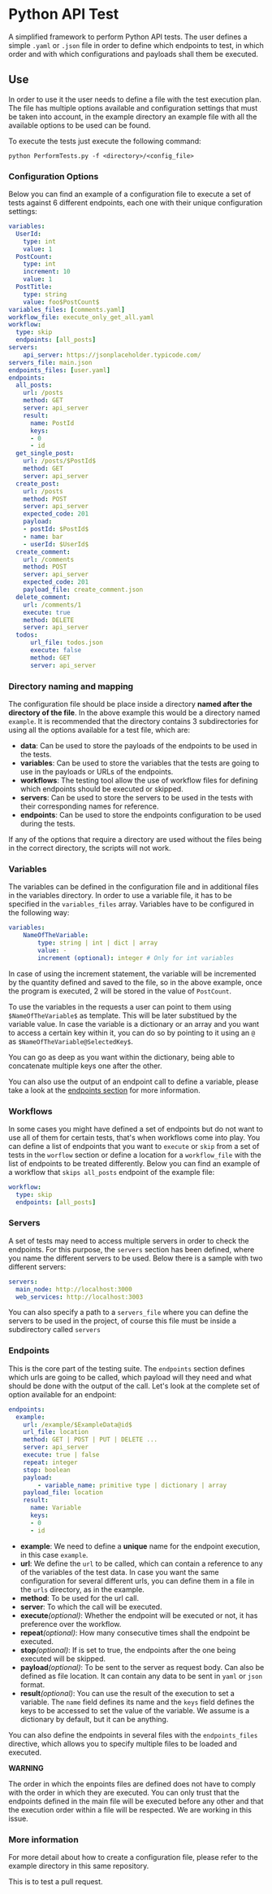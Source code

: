 # Python API Test

A simplified framework to perform Python API tests. The user defines a simple `.yaml` or `.json` file in order to define which endpoints to test, in which order and with which configurations and payloads shall them be executed. 

## Use

In order to use it the user needs to define a file with the test execution plan. The file has multiple options available and configuration settings that must be taken into account, in the example directory an example file with all the available options to be used can be found.

To execute the tests just execute the following command:

`python PerformTests.py -f <directory>/<config_file>`

### Configuration Options

Below you can find an example of a configuration file to execute a set of tests against 6 different endpoints, each one with their unique configuration settings:

```yaml 
variables: 
  UserId:
    type: int
    value: 1
  PostCount:
    type: int
    increment: 10
    value: 1
  PostTitle:
    type: string
    value: foo$PostCount$
variables_files: [comments.yaml]
workflow_file: execute_only_get_all.yaml
workflow:
  type: skip
  endpoints: [all_posts]
servers:
    api_server: https://jsonplaceholder.typicode.com/
servers_file: main.json
endpoints_files: [user.yaml]
endpoints:
  all_posts:
    url: /posts
    method: GET
    server: api_server
    result:
      name: PostId
      keys:
      - 0
      - id
  get_single_post:
    url: /posts/$PostId$
    method: GET
    server: api_server
  create_post:
    url: /posts
    method: POST
    server: api_server
    expected_code: 201
    payload:
    - postId: $PostId$
    - name: bar
    - userId: $UserId$
  create_comment:
    url: /comments
    method: POST
    server: api_server
    expected_code: 201
    payload_file: create_comment.json
  delete_comment:
    url: /comments/1
    execute: true
    method: DELETE  
    server: api_server
  todos:
      url_file: todos.json
      execute: false
      method: GET
      server: api_server
```

### Directory naming and mapping

The configuration file should be place inside a directory **named after the directory of the file**. In the above example this would be a directory named `example`.
It is recommended that the directory contains 3 subdirectories for using all the options available for a test file, which are:

- **data**: Can be used to store the payloads of the endpoints to be used in the tests.
- **variables**: Can be used to store the variables that the tests are going to use in the payloads or URLs of the endpoints.
- **workflows**: The testing tool allow the use of workflow files for defining which endpoints should be executed or skipped.
- **servers**: Can be used to store the servers to be used in the tests with their corresponding names for reference.
- **endpoints**: Can be used to store the endpoints configuration to be used during the tests.

If any of the options that require a directory are used without the files being in the correct directory, the scripts will not work.

### Variables

The variables can be defined in the configuration file and in additional files in the variables directory. In order to use a variable file, it has to be specified in the `variables_files` array. Variables have to be configured in the following way:

```yaml
variables:
    NameOfTheVariable:
        type: string | int | dict | array
        value: -
        increment (optional): integer # Only for int variables
```

In case of using the increment statement, the variable will be incremented by the quantity defined and saved to the file, so in the above example, once the program is executed, 2 will be stored in the value of `PostCount`.

To use the variables in the requests a user can point to them using `$NameOfTheVariable$` as template. This will be later substitued by the variable value. In case the variable is a dictionary or an array and you want to access a certain key within it, you can do so by pointing to it using an `@` as `$NameOfTheVariable@SelectedKey$`. 

You can go as deep as you want within the dictionary, being able to concatenate multiple keys one after the other.

You can also use the output of an endpoint call to define a variable, please take a look at the [endpoints section](#Endpoints) for more information.

### Workflows

In some cases you might have defined a set of endpoints but do not want to use all of them for certain tests, that's when workflows come into play. You can define a list of endpoints that you want to `execute` or `skip` from a set of tests in the `worflow` section or define a location for a `workflow_file` with the list of endpoints to be treated differently. Below you can find an example of a  workflow that `skips all_posts` endpoint of the example file:

```yaml
workflow:
  type: skip
  endpoints: [all_posts]
```

### Servers

A set of tests may need to access multiple servers in order to check the endpoints. For this purpose, the `servers` section has been defined, where you name the different servers to be used. Below there is a sample with two different servers:

```yaml
servers:
  main_node: http://localhost:3000
  web_services: http://localhost:3003
```

You can also specify a path to a `servers_file` where you can define the servers to be used in the project, of course this file must be inside a subdirectory called `servers`

### Endpoints

This is the core part of the testing suite. The `endpoints` section defines which urls are going to be called, which payload will they need and what should be done with the output of the call. Let's look at the complete set of option available for an endpoint:

```yaml
endpoints:
  example:
    url: /example/$ExampleData@id$
    url_file: location
    method: GET | POST | PUT | DELETE ...
    server: api_server
    execute: true | false
    repeat: integer
    stop: boolean
    payload:
        - variable_name: primitive type | dictionary | array
    payload_file: location
    result:
      name: Variable
      keys:
      - 0
      - id
```

- **example**: We need to define a **unique** name for the endpoint execution, in this case `example`. 
- **url**: We define the `url` to be called, which can contain a reference to any of the variables of the test data. In case you want the same configuration for several different urls, you can define them in a file in the `urls` directory, as in the example.
- **method**: To be used for the url call.
- **server**: To which the call will be executed.
- **execute**_(optional)_: Whether the endpoint will be executed or not, it has preference over the workflow.
- **repeat**_(optional)_: How many consecutive times shall the endpoint be executed.
- **stop**_(optional)_: If is set to true, the endpoints after the one being executed will be skipped.
- **payload**_(optional)_: To be sent to the server as request body. Can also be defined as file location. It can contain any data to be sent in `yaml` or `json` format.
- **result**_(optional)_: You can use the result of the execution to set a variable. The `name` field defines its name and the `keys` field defines the keys to be accessed to set the value of the variable. We assume is a dictionary by default, but it can be anything.

You can also define the endpoints in several files with the `endpoints_files` directive, which allows you to specify multiple files to be loaded and executed.

**WARNING**

The order in which the enpoints files are defined does not have to comply with the order in which they are executed. You can only trust that the endpoints defined in the main file will be executed before any other and that the execution order within a file will be respected. We are working in this issue.

### More information

For more detail about how to create a configuration file, please refer to the example directory in this same repository.

This is to test a pull request.
